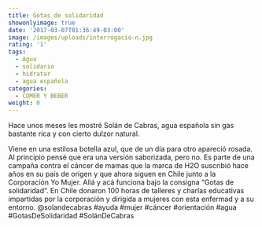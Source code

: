 ```yaml
---
title: Gotas de solidaridad
showonlyimage: true
date: '2017-03-07T01:36:49-03:00'
image: /images/uploads/interrogacio-n.jpg
rating: '1'
tags:
  - Agua
  - solidario
  - hidratar
  - agua española
categories:
  - COMER Y BEBER
weight: 0
---
```

Hace unos meses les mostré Solán de Cabras, agua española sin gas bastante rica y con cierto dulzor natural. 

Viene en una estilosa botella azul, que de un día para otro apareció rosada. Al principio pensé que era una versión saborizada, pero no. Es parte de una campaña contra el cáncer de mamas que la marca de H2O suscribió hace años en su país de origen y que ahora siguen en Chile junto a la Corporación Yo Mujer. Allá y acá funciona bajo la consigna “Gotas de solidaridad”. En Chile donaron 100 horas de talleres y charlas educativas impartidas por la corporación y dirigida a mujeres con esta enfermad y a su entorno. @solandecabras #ayuda #mujer #cáncer #orientación #agua #GotasDeSolidaridad #SolánDeCabras
